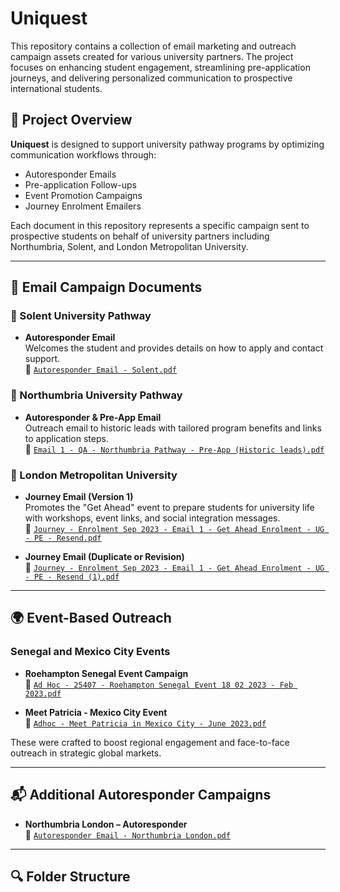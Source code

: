 # Uniquest

This repository contains a collection of email marketing and outreach campaign assets created for various university partners. The project focuses on enhancing student engagement, streamlining pre-application journeys, and delivering personalized communication to prospective international students.

## 📂 Project Overview

**Uniquest** is designed to support university pathway programs by optimizing communication workflows through:

- Autoresponder Emails
- Pre-application Follow-ups
- Event Promotion Campaigns
- Journey Enrolment Emailers

Each document in this repository represents a specific campaign sent to prospective students on behalf of university partners including Northumbria, Solent, and London Metropolitan University.

---

## 📧 Email Campaign Documents

### 🔹 Solent University Pathway

- **Autoresponder Email**  
  Welcomes the student and provides details on how to apply and contact support.  
  📄 [`Autoresponder Email - Solent.pdf`](https://github.com/mrinalmishra31/Uniquest/blob/main/Autoresponder%20Email%20-%20Solent.pdf)

### 🔹 Northumbria University Pathway

- **Autoresponder & Pre-App Email**  
  Outreach email to historic leads with tailored program benefits and links to application steps.  
  📄 [`Email 1 - QA - Northumbria Pathway - Pre-App (Historic leads).pdf`](https://github.com/mrinalmishra31/Uniquest/blob/main/Email%201%20-%20QA%20-%20Northumbria%20Pathway%20-%20Pre-App%20(Historic%20leads).pdf)

### 🔹 London Metropolitan University

- **Journey Email (Version 1)**  
  Promotes the "Get Ahead" event to prepare students for university life with workshops, event links, and social integration messages.  
  📄 [`Journey - Enrolment Sep 2023 - Email 1 - Get Ahead Enrolment - UG - PE - Resend.pdf`](https://github.com/mrinalmishra31/Uniquest/blob/main/Journey%20-%20Enrolment%20Sep%202023%20-%20Email%201%20-%20Get%20Ahead%20Enrolment%20-%20UG%20-%20PE%20-%20Resend.pdf)

- **Journey Email (Duplicate or Revision)**  
  📄 [`Journey - Enrolment Sep 2023 - Email 1 - Get Ahead Enrolment - UG - PE - Resend (1).pdf`](https://github.com/mrinalmishra31/Uniquest/blob/main/Journey%20-%20Enrolment%20Sep%202023%20-%20Email%201%20-%20Get%20Ahead%20Enrolment%20-%20UG%20-%20PE%20-%20Resend%20(1).pdf)

---

## 🌍 Event-Based Outreach

### Senegal and Mexico City Events

- **Roehampton Senegal Event Campaign**  
  📄 [`Ad Hoc - 25407 - Roehampton Senegal Event 18 02 2023 - Feb 2023.pdf`](https://github.com/mrinalmishra31/Uniquest/blob/main/Ad%20Hoc%20-%2025407%20-%20Roehampton%20Senegal%20Event%2018%2002%202023%20-%20Feb%202023.pdf)

- **Meet Patricia - Mexico City Event**  
  📄 [`Adhoc - Meet Patricia in Mexico City - June 2023.pdf`](https://github.com/mrinalmishra31/Uniquest/blob/main/Adhoc%20-%20Meet%20Patricia%20in%20Mexico%20City%20-%20June%202023.pdf)

These were crafted to boost regional engagement and face-to-face outreach in strategic global markets.

---

## 📬 Additional Autoresponder Campaigns

- **Northumbria London – Autoresponder**  
  📄 [`Autoresponder Email - Northumbria London.pdf`](https://github.com/mrinalmishra31/Uniquest/blob/main/Autoresponder%20Email%20-%20Northumbria%20London.pdf)

---

## 🔍 Folder Structure

